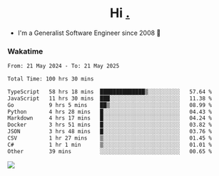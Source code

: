 <h1 align="center">Hi <a href="https://www.hackerrank.com/erasmosaraujo">.</a></h1>
 
- I'm a Generalist Software Engineer  since 2008 🚀
<!--  
<p align="left">
  <a href="https://github.com/erasmosoares/github-readme-stats">
    <img
      align="center"
      src="https://github-readme-stats.vercel.app/api/top-langs/?username=erasmosoares&theme=radical&layout=compact"
    />
  </a>
  <a href="https://github.com/erasmosoares/github-readme-stats">
    [![Harlok's WakaTime stats](https://github-readme-stats.vercel.app/api/wakatime?username=ffflabs)](https://github.com/anuraghazra/github-readme-stats)
  </a>
</p>

<!--
 ### Repo 
 
<p align="left">
 <a href="https://github.com/erasmosoares/github-readme-stats">
    <img
      align="center"
      height="165"
      src="https://github-readme-stats.vercel.app/api/pin?username=erasmosoares&repo=sample-node&title_color=fff&icon_color=f9f9f9&text_color=9f9f9f&bg_color=151515"
    />
  </a>
  <a href="https://github.com/erasmosoares/github-readme-stats">
    <img
      align="center"
      height="165"
      src="https://github-readme-stats.vercel.app/api/pin?username=erasmosoares&repo=sample-node&title_color=fff&icon_color=f9f9f9&text_color=9f9f9f&bg_color=151515"
    />
  </a>
</p>
-->

 ### Wakatime 

<!--START_SECTION:waka-->

```txt
From: 21 May 2024 - To: 21 May 2025

Total Time: 100 hrs 30 mins

TypeScript   58 hrs 18 mins  ██████████████▒░░░░░░░░░░   57.64 %
JavaScript   11 hrs 30 mins  ███░░░░░░░░░░░░░░░░░░░░░░   11.38 %
Go           9 hrs 5 mins    ██▒░░░░░░░░░░░░░░░░░░░░░░   08.99 %
Python       4 hrs 28 mins   █░░░░░░░░░░░░░░░░░░░░░░░░   04.43 %
Markdown     4 hrs 17 mins   █░░░░░░░░░░░░░░░░░░░░░░░░   04.24 %
Docker       3 hrs 51 mins   █░░░░░░░░░░░░░░░░░░░░░░░░   03.82 %
JSON         3 hrs 48 mins   █░░░░░░░░░░░░░░░░░░░░░░░░   03.76 %
CSV          1 hr 27 mins    ▒░░░░░░░░░░░░░░░░░░░░░░░░   01.45 %
C#           1 hr 1 min      ▒░░░░░░░░░░░░░░░░░░░░░░░░   01.01 %
Other        39 mins         ░░░░░░░░░░░░░░░░░░░░░░░░░   00.65 %
```

<!--END_SECTION:waka-->

![](https://komarev.com/ghpvc/?username=erasmosoares&color=brightgreen)
